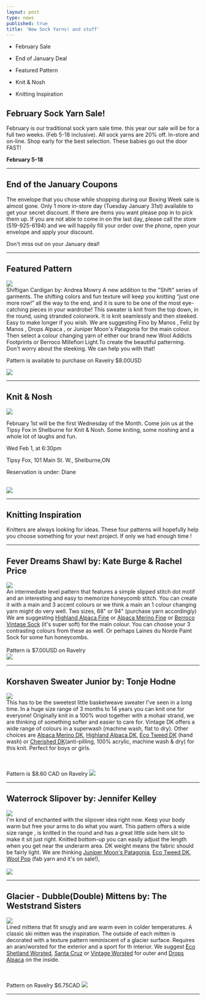 ```yaml
---
layout: post
type: news
published: true
title: 'New Sock Yarns! and stuff'
---
```


- February Sale

- End of January Deal

- Featured Pattern

- Knit & Nosh

- Knitting Inspiration

<h2>February Sock Yarn Sale!</h2>
<p>February is our traditional sock yarn sale time. this year our sale will be for a full two weeks. (Feb 5-18 inclusive). All sock yarns are 20% off. In-store and on-line. Shop early for the best selection. These babies go out the door FAST!
</p>
<p><strong>February 5-18</strong></p>
<hr />
<h2>End of the January Coupons</h2>
<p>The envelope that you chose while shopping during our Boxing Week sale is almost gone. Only 1 more in-store day (Tuesday January 31st) available to get your secret discount. If there are items you want please pop in to pick them up. If you are not able to come in on the last day, please call the store (519-925-6194) and we will happily fill your order over the phone, open your envelope and apply your discount.

Don't miss out on your January deal!</p>
<hr />
<h2>Featured Pattern</h2>
<p><a href="https://www.ravelry.com/patterns/library/shiftigan"><img src="/img/shiftigan.jpg"></a> <br /> Shiftigan Cardigan by: Andrea Mowry A new addition to the "Shift" series of garments. The shifting colors and fun texture will keep you knitting “just one more row!” all the way to the end, and it is sure to be one of the most eye-catching pieces in your wardrobe! This sweater is knit from the top down, in the round, using stranded colorwork. It is knit seamlessly and then steeked. Easy to make longer if you wish. We are suggesting Fino by Manos , Feliz by Manos , Drops Alpaca , or Juniper Moon's Patagonia for the main colour. Then select a colour changing yarn of either our brand new Wool Addicts Footprints or Berroco Millefiori Light.To create the beautiful patterning. Don't worry about the steeking. We can help you with that!

Pattern is available to purchase on Ravelry $8.00USD<br />

<a href="https://www.woolandsilkcoshop.com/products/wool-addicts-footprints"><img src="/img/btn_shiftigan.jpg"></a></p>

<hr />
<h2>Knit & Nosh</h2>
<p><a href="https://tipsyfoxpub.com/menuqr/"><img src="/img/tipsyfox.jpg"></a><br />

February 1st will be the first Wednesday of the Month. Come join us at the Tipsy Fox in Shelburne for Knit & Nosh. Some kniting, some noshing and a whole lot of laughs and fun.

Wed Feb 1, at 6:30pm

Tipsy Fox, 101 Main St. W., Shelburne,ON

Reservation is under: Diane

<br />
 <a href="https://tipsyfoxpub.com/menuqr/"><img src="/img/btn_tipsyfox.png"></a></p>

<hr />
<h2>Knitting Inspiration</h2>
<p>Knitters are always looking for ideas. These four patterns will hopefully help you choose something for your next project. If only we had enough time !</p>
<hr>
  <h2>Fever Dreams Shawl by: Kate Burge & Rachel Price</h2>
<p><a href="https://www.ravelry.com/patterns/library/fever-dreams"><img src="/img/fever.jpg"></a>
<br />
An intermediate level pattern that features a simple slipped stitch dot motif and an interesting and easy to memorize honeycomb stitch. You can create it with a main and 3 accent colours or we think a main an 1 colour changing yarn might do very well. Two sizes, 68" or 94" (purchase yarn accordingly) We are suggesting <a href="https://www.woolandsilkcoshop.com/products/highland-alpaca-fine">Highland Alpaca Fine</a> or <a href="https://www.woolandsilkcoshop.com/collections/estelle/products/alpaca-merino-fine">Alpaca Merino Fine</a> or <a href="https://www.woolandsilkcoshop.com/products/vintage-sock">Berroco Vintage Sock</a> (it's super soft) for the main colour. You can choose your 3 contrasting colours from these as well. Or perhaps Laines du Norde Paint Sock for some fun honeycombs. 
 <br /><br/>Pattern is $7.00USD on Ravelry<br />
  <a href="https://www.woolandsilkcoshop.com/products/vintage-sock"><img src="/img/btn_fever.png"></a></p>

<hr />

<h2>Korshaven Sweater Junior by: Tonje Hodne</h2>
<p><a href="https://www.ravelry.com/patterns/library/korshavn-sweater-junior"><img src="/img/sweaterjr.jpg"></a>
<br />
This has to be the sweetest little basketweave sweater I've seen in a long time. In a huge size range of 3 months to 14 years you can knit one for everyone! Originally knit in a 100% wool together with a mohair strand, we are thinking of something softer and easier to care for. <a href"https://www.woolandsilkcoshop.com/products/vintage-dk">Vintage DK</a> offers a wide range of colours in a superwash (machine wash, flat to dry). Other choices are <a href="https://www.woolandsilkcoshop.com/products/alpaca-merino-dk">Alpaca Merino DK</a>, <a href="https://www.woolandsilkcoshop.com/products/highland-alpaca-dk">Highland Alpaca DK</a>, <a href="https://www.woolandsilkcoshop.com/products/eco-tweed-dk">Eco Tweed DK</a> (hand wash) or <a href="https://www.woolandsilkcoshop.com/products/cherished-dk">Cherished DK</a>(anti-pilling, 100% acrylic, machine wash & dry) for this knit. Perfect for boys or girls.

 <br /><br/>Pattern is $8.60 CAD on Ravelry
  <a href="https://www.woolandsilkcoshop.com/products/vintage-sock"><img src="/img/btn_sweaterjr.png"></a></p>


<hr />


 <h2>Waterrock Slipover by: Jennifer Kelley</h2>
<p><a href="https://www.ravelry.com/patterns/library/waterrock"><img src="/img/waterrock.jpg"></a>
<br />
I'm kind of enchanted with the slipover idea right now. Keep your body warm but free your arms to do what you want. This pattern offers a wide size range , is knitted in the round and has a great little side hem slit to make it sit just right. Knitted bottom-up you can easily adjust the length when you get near the underarm area. DK weight means the fabric should be fairly light. We are thinking <a href="https://www.woolandsilkcoshop.com/products/patagonia">Juniper Moon's Patagonia</a>, <a href="https://www.woolandsilkcoshop.com/products/eco-tweed-dk">Eco Tweed DK</a>, <a href="https://www.woolandsilkcoshop.com/products/wool-pop">Wool Pop</a> (fab yarn and it's on sale!),
 <br /><br/>
  <a href="https://www.woolandsilkcoshop.com/products/patagonia"><img src="/img/btn_waterrock.png"></a></p>


<hr />

 <h2>Glacier - Dubble(Double) Mittens by: The Weststrand Sisters</h2>
<p><a href="https://www.ravelry.com/patterns/library/glaciar---dubble-mittens"><img src="/img/glacier.jpg"></a>
<br />
Lined mittens that fit snugly and are warm even in colder temperatures. A classic ski mitten was the inspiration. The outside of each mitten is decorated with a texture pattern reminiscent of a glacier surface. Requires an aran/worsted for the exterior and a sport for th interior. We suggest <a href="https://www.woolandsilkcoshop.com/products/eco-shetland-worsted">Eco Shetland Worsted</a>, <a href="https://www.woolandsilkcoshop.com/products/santa-cruz">Santa Cruz</a> or <a href="https://www.woolandsilkcoshop.com/products/vintage">Vintage Worsted</a> for outer and <a href="https://www.woolandsilkcoshop.com/products/alpaca">Drops Alpaca</a> on the inside.


 <br /><br/>Pattern on Ravelry $6.75CAD
  <a href="https://www.woolandsilkcoshop.com/products/eco-shetland-worsted"><img src="/img/btn_glacier.png"></a></p>


<hr />


